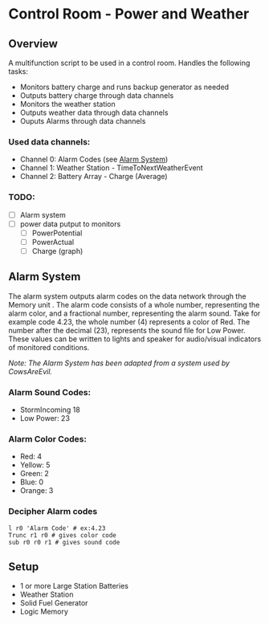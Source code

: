 # Control Room - Power and Weather

## Overview
A multifunction script to be used in a control room. Handles the following tasks:
* Monitors battery charge and runs backup generator as needed
* Outputs battery charge through data channels
* Monitors the weather station
* Outputs weather data through data channels
* Ouputs Alarms through data channels

### Used data channels:

* Channel 0: Alarm Codes (see [Alarm System](#Alarm-System))
* Channel 1: Weather Station - TimeToNextWeatherEvent
* Channel 2: Battery Array -  Charge (Average)

### TODO:

- [ ] Alarm system
- [ ] power data putput to monitors
  - [ ] PowerPotential
  - [ ] PowerActual
  - [ ] Charge (graph)
  
<a name="Alarm-System" />

## Alarm System 

The alarm system outputs alarm codes on the data network through the Memory unit . The alarm code consists of a whole number, representing the alarm color, and a fractional number, representing the alarm sound. Take for example code 4.23, the whole number (4) represents a color of Red. The number after the decimal (23), represents the sound file for Low Power. These values can be written to lights and speaker for audio/visual indicators of monitored conditions.

*Note: The Alarm System has been adapted from a system used by CowsAreEvil.*

### Alarm Sound Codes: 

* StormIncoming 18
* Low Power: 23
  
### Alarm Color Codes:

* Red: 4
* Yellow: 5
* Green: 2
* Blue: 0
* Orange: 3

### Decipher Alarm codes

    l r0 'Alarm Code' # ex:4.23
    Trunc r1 r0 # gives color code
    sub r0 r0 r1 # gives sound code

## Setup

* 1 or more Large Station Batteries 
* Weather Station
* Solid Fuel Generator
* Logic Memory

